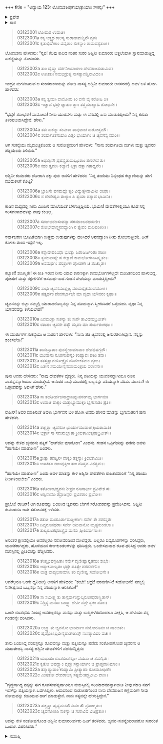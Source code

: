 +++
title = "ಅಧ್ಯಾಯ 123: ಲೋಮಶತೀರ್ಥಯಾತ್ರಾಯಾಂ ಸೌಕನ್ಯಃ"
+++

<details><summary>ಪ್ರವೇಶ</summary>


।।   ಓಂ ಓಂ ನಮೋ ನಾರಾಯಣಾಯ।।   ಶ್ರೀ ವೇದವ್ಯಾಸಾಯ ನಮಃ ।।

ಶ್ರೀ ಕೃಷ್ಣದ್ವೈಪಾಯನ ವೇದವ್ಯಾಸ ವಿರಚಿತ  

**ಶ್ರೀ ಮಹಾಭಾರತ**

**ಆರಣ್ಯಕ ಪರ್ವ**

**ತೀರ್ಥಯಾತ್ರಾ ಪರ್ವ**

**ಅಧ್ಯಾಯ 123**

</details>


<details><summary>ಸಾರ</summary>

ಒಮ್ಮೆ ಬತ್ತಲೆಯಾಗಿ ಸ್ನಾನಮಾಡುತ್ತಿದ್ದ ಸುಕನ್ಯೆಯನ್ನು ನೋಡಿ ಅಶ್ವಿನೀ ಕುಮಾರರು ತಮ್ಮಲ್ಲಿ ಒಬ್ಬನನ್ನು ವರಿಸೆಂದು ಕೇಳಿಕೊಂಡಿದುದು (1-9). ಚ್ಯವನನಲ್ಲೇ ಅವಳು ಅನುರತಳೆಂದು ಹೇಳಲು, ಅಶ್ಚಿನೀ ಕುಮಾರರು ಚ್ಯವನನನ್ನೂ ಯುವ ರೂಪವಂತನಾಗಿ ಮಾಡಿದ ನಂತರ ಮೂವರಲ್ಲಿ ಯಾರನ್ನಾದರೂ ಅವಳು ಆರಿಸಿಕೊಳ್ಳಬೇಕೆಂದು ಕೇಳುವುದು (10-12). ಚ್ಯವನನು ಒಪ್ಪಿಕೊಳ್ಳಲು ಅಶ್ವಿನೀ ಕುಮಾರರು ಮತ್ತು ಚ್ಯವನ ಮೂವರೂ ಸರೋವರಕ್ಕಿಳಿದುದು; ಒಂದೇ ರೂಪವನ್ನು ಧರಿಸಿ ಮೇಲೆದ್ದುದು (13-18). ಸುಕನ್ಯೆಯು ತನ್ನ ಗಂಡನನ್ನೇ ವರಿಸಿದ್ದುದು (19). ಸಂತೋಷಗೊಂಡ ಚ್ಯವನನು ಇಂದ್ರನು ನೋಡುತ್ತಿದ್ದಂತೆಯೇ ಅಶ್ವಿನೀಕುಮಾರರಿಗೆ ಸೋಮವನ್ನು ಕುಡಿಸುತ್ತೇನೆಂದು ಹೇಳಿದುದು (20-23).

</details>


> 03123001 ಲೋಮಶ ಉವಾಚ।  
03123001a ಕಸ್ಯ ಚಿತ್ತ್ವಥ ಕಾಲಸ್ಯ ಸುರಾಣಾಮಶ್ವಿನೌ ನೃಪ।  
03123001c ಕೃತಾಭಿಷೇಕಾಂ ವಿವೃತಾಂ ಸುಕನ್ಯಾಂ ತಾಮಪಶ್ಯತಾಂ।।

ಲೋಮಶನು ಹೇಳಿದನು: “ನೃಪ! ಕೆಲವು ಕಾಲದ ನಂತರ ಸುರರ ಅಶ್ವಿನೀ ಕುಮಾರರು ಬತ್ತಲೆಯಾಗಿ ಸ್ನಾನಮಾಡುತ್ತಿದ್ದ ಸುಕನ್ಯೆಯನ್ನು ನೋಡಿದರು.

> 03123002a ತಾಂ ದೃಷ್ಟ್ವಾ ದರ್ಶನೀಯಾಂಗೀಂ ದೇವರಾಜಸುತಾಮಿವ।  
03123002c ಊಚತುಃ ಸಮಭಿದ್ರುತ್ಯ ನಾಸತ್ಯಾವಶ್ವಿನಾವಿದಂ।।

ಇಂದ್ರನ ಮಗಳಂತಿರುವ ಆ ಸುಂದರಾಂಗಿಯನ್ನು ನೋಡಿ ನಾಸತ್ಯ ಅಶ್ವಿನೀ ಕುಮಾರರು ಅವಸರದಲ್ಲಿ ಅವಳ ಬಳಿ ಹೋಗಿ ಹೇಳಿದರು:

> 03123003a ಕಸ್ಯ ತ್ವಮಸಿ ವಾಮೋರು ಕಿಂ ವನೇ ವೈ ಕರೋಷಿ ಚ।  
03123003c ಇಚ್ಚಾವ ಭದ್ರೇ ಜ್ಞಾತುಂ ತ್ವಾಂ ತತ್ತ್ವಮಾಖ್ಯಾಹಿ ಶೋಭನೇ।।

“ಭದ್ರೇ! ಶೋಭನೇ! ವಾಮೋರು! ನೀನು ಯಾರವಳು ಮತ್ತು ಈ ವನದಲ್ಲಿ ಏನು ಮಾಡುತಿದ್ದೀಯೆ? ನಿನ್ನ ಕುರಿತು ತಿಳಿಯಬಯಸಿದ್ದೇವೆ. ಹೇಳು.”

> 03123004a ತತಃ ಸುಕನ್ಯಾ ಸಂವೀತಾ ತಾವುವಾಚ ಸುರೋತ್ತಮೌ।  
03123004c ಶರ್ಯಾತಿತನಯಾಂ ವಿತ್ತಂ ಭಾರ್ಯಾಂ ಚ ಚ್ಯವನಸ್ಯ ಮಾಂ।।

ಆಗ ಸುಕನ್ಯೆಯು ಮೈಮುಚ್ಚಿಕೊಂಡು ಆ ಸುರೋತ್ತಮರಿಗೆ ಹೇಳಿದಳು: “ನಾನು ಶರ್ಯಾತಿಯ ಮಗಳು ಮತ್ತು ಚ್ಯವನನ ಪತ್ನಿಯೆಂದು ತಿಳಿಯಿರಿ.”

> 03123005a ಅಥಾಶ್ವಿನೌ ಪ್ರಹಸ್ಯೈತಾಮಬ್ರೂತಾಂ ಪುನರೇವ ತು।  
03123005c ಕಥಂ ತ್ವಮಸಿ ಕಲ್ಯಾಣಿ ಪಿತ್ರಾ ದತ್ತಾ ಗತಾಧ್ವನೇ।।

ಅಶ್ವಿನೀ ಕುಮಾರರು ಜೋರಾಗಿ ನಕ್ಕು ಪುನಃ ಅವಳಿಗೆ ಹೇಳಿದರು: “ನಿನ್ನ ತಂದೆಯು ನಿನ್ನಂಥಹ ಕಲ್ಯಾಣಿಯನ್ನು ಹೇಗೆ ಮುದುಕನಿಗೆ ಕೊಟ್ಟ?

> 03123006a ಭ್ರಾಜಸೇ ವನಮಧ್ಯೇ ತ್ವಂ ವಿದ್ಯುತ್ಸೌದಾಮಿನೀ ಯಥಾ।  
03123006c ನ ದೇವೇಷ್ವಪಿ ತುಲ್ಯಾಂ ಹಿ ತ್ವಯಾ ಪಶ್ಯಾವ ಭಾಮಿನಿ।।

ಕಾಡಿನ ಮಧ್ಯದಲ್ಲಿ ನೀನು ಮಿಂಚಿನ ಮಾಲೆಯಂತೆ ಬೆಳಗುತ್ತಿದ್ದೀಯೆ. ಭಾಮಿನಿ! ದೇವತೆಗಳಲ್ಲಿಯೂ ಕೂಡ ನಿನ್ನ ಸರಿಸಮಳಾದವಳನ್ನು ನಾವು ಕಂಡಿಲ್ಲ.

> 03123007a ಸರ್ವಾಭರಣಸಂಪನ್ನಾ ಪರಮಾಂಬರಧಾರಿಣೀ।  
03123007c ಶೋಭೇಥಾಸ್ತ್ವನವದ್ಯಾಂಗಿ ನ ತ್ವೇವಂ ಮಲಪಂಕಿನೀ।।

ಸರ್ವಾಭರಣ ಭೂಷಿತೆಯಾಗಿ ಉತ್ತಮ ಉಡುಪುಗಳನ್ನು ಧರಿಸಿದರೆ ಅನವದ್ಯಾಂಗಿ ನೀನು ಶೋಭಿಸುತ್ತೀಯೆ. ಹೀಗೆ ಕೊಳಕು ತುಂಬಿ ಇದ್ದರೆ ಇಲ್ಲ.

> 03123008a ಕಸ್ಮಾದೇವಂವಿಧಾ ಭೂತ್ವಾ ಜರಾಜರ್ಜರಿತಂ ಪತಿಂ।  
03123008c ತ್ವಮುಪಾಸ್ಸೇ ಹ ಕಲ್ಯಾಣಿ ಕಾಮಭೋಗಬಹಿಷ್ಕೃತಂ।।  
03123009a ಅಸಮರ್ಥಂ ಪರಿತ್ರಾಣೇ ಪೋಷಣೇ ಚ ಶುಚಿಸ್ಮಿತೇ।

ಕಲ್ಯಾಣಿ! ಶುಚಿಸ್ಮಿತೇ! ಈ ರೀತಿ ಇರುವ ನೀನು ಯಾವ ಕಾರಣಕ್ಕಾಗಿ ಕಾಮಭೋಗಗಳಿಲ್ಲದೇ ಮುದಿತನದಿಂದ ಹಾಳುಬಿದ್ದ, ಪೋಷಣೆ ಮತ್ತು ರಕ್ಷಣೆಗಳಿಗೆ ಅಸಮರ್ಥನಾದ ಗಂಡನ ಸೇವೆಯನ್ನು ಮಾಡುತ್ತಿದ್ದೀಯೆ?

> 03123009c ಸಾಧು ಚ್ಯವನಮುತ್ಸೃಜ್ಯ ವರಯಸ್ವೈಕಮಾವಯೋಃ।।  
03123009e ಪತ್ಯರ್ಥಂ ದೇವಗರ್ಭಾಭೇ ಮಾ ವೃಥಾ ಯೌವನಂ ಕೃಥಾಃ।।

ಚ್ಯವನನನ್ನು ಬಿಟ್ಟು ನಮ್ಮಲ್ಲಿ ಯಾರಾದರೊಬ್ಬನನ್ನು ನಿನ್ನ ಪತಿಯನ್ನಾಗಿ ಸ್ವೀಕರಿಸಿದರೆ ಒಳ್ಳೆಯದು. ವೃಥಾ ನಿನ್ನ ಯೌವನವನ್ನು ಕಳೆಯಬೇಡ!”

> 03123010a ಏವಮುಕ್ತಾ ಸುಕನ್ಯಾ ತು ಸುರೌ ತಾವಿದಮಬ್ರವೀತ್।  
03123010c ರತಾಹಂ ಚ್ಯವನೇ ಪತ್ಯೌ ಮೈವಂ ಮಾ ಪರ್ಯಶಂಕಿಥಾಃ।।

ಈ ಮಾತುಗಳಿಗೆ ಸುಕನ್ಯೆಯು ಆ ಸುರರಿಗೆ ಹೇಳಿದಳು: “ನಾನು ಪತಿ ಚ್ಯವನನಲ್ಲಿ ಅನುರತಳಾಗಿದ್ದೇನೆ. ನನ್ನನ್ನು ಶಂಕಿಸಬೇಡಿ!”

> 03123011a ತಾವಬ್ರೂತಾಂ ಪುನಸ್ತ್ವೇನಾಮಾವಾಂ ದೇವಭಿಷಗ್ವರೌ।  
03123011c ಯುವಾನಂ ರೂಪಸಂಪನ್ನಂ ಕರಿಷ್ಯಾವಃ ಪತಿಂ ತವ।।  
03123012a ತತಸ್ತಸ್ಯಾವಯೋಶ್ಚೈವ ಪತಿಮೇಕತಮಂ ವೃಣು।  
03123012c ಏತೇನ ಸಮಯೇನೈನಮಾಮಂತ್ರಯ ವರಾನನೇ।।

ಪುನಃ ಅವರು ಹೇಳಿದರು: “ನಾವು ದೇವತೆಗಳ ವೈದ್ಯರು. ನಿನ್ನ ಪತಿಯನ್ನು ಯುವಕನನ್ನಾಗಿಯೂ ರೂಪ ಸಂಪನ್ನನನ್ನಾಗಿಯೂ ಮಾಡುತ್ತೇವೆ. ಅನಂತರ ನಾವು ಮೂರರಲ್ಲಿ ಒಬ್ಬನನ್ನು ಪತಿಯನ್ನಾಗಿ ವರಿಸು. ವರಾನನೆ! ಈ ಒಪ್ಪಂದವನ್ನು ಅವನಿಗೆ ಹೇಳು.”

> 03123013a ಸಾ ತಯೋರ್ವಚನಾದ್ರಾಜನ್ನುಪಸಂಗಮ್ಯ ಭಾರ್ಗವಂ।  
03123013c ಉವಾಚ ವಾಕ್ಯಂ ಯತ್ತಾಭ್ಯಾಮುಕ್ತಂ ಭೃಗುಸುತಂ ಪ್ರತಿ।।

ರಾಜನ್! ಅವರ ಮಾತಿನಂತೆ ಅವಳು ಭಾರ್ಗವನ ಬಳಿ ಹೋಗಿ ಅವರು ಹೇಳಿದ ಮಾತನ್ನು ಭೃಗುಸುತನಿಗೆ ಪುನಃ ಹೇಳಿದಳು.

> 03123014a ತಚ್ಛೃತ್ವಾ ಚ್ಯವನೋ ಭಾರ್ಯಾಮುವಾಚ ಕ್ರಿಯತಾಮಿತಿ।  
03123014c ಭರ್ತ್ರಾ ಸಾ ಸಮನುಜ್ಞಾತಾ ಕ್ರಿಯತಾಮಿತ್ಯಥಾಬ್ರವೀತ್।।

ಅದನ್ನು ಕೇಳಿದ ಚ್ಯವನನು ಪತ್ನಿಗೆ “ಹಾಗೆಯೇ ಮಾಡೋಣ” ಎಂದನು. ಗಂಡನ ಒಪ್ಪಿಗೆಯನ್ನು ಪಡೆದು ಅವಳು “ಹಾಗೆಯೇ ಮಾಡೋಣ” ಎಂದಳು.

> 03123015a ಶ್ರುತ್ವಾ ತದಶ್ವಿನೌ ವಾಕ್ಯಂ ತತ್ತಸ್ಯಾಃ ಕ್ರಿಯತಾಮಿತಿ।  
03123015c ಊಚತೂ ರಾಜಪುತ್ರೀಂ ತಾಂ ಪತಿಸ್ತವ ವಿಶತ್ವಪಃ।।

“ಹಾಗೆಯೇ ಮಾಡೋಣ” ಎಂದು ಅವಳ ಮಾತನ್ನು ಕೇಳಿ ಅಶ್ವಿನೀ ದೇವತೆಗಳು ರಾಜಕುಮಾರಿಗೆ “ನಿನ್ನ ಪತಿಯು ನೀರಿಗಿಳಿಯಬೇಕು” ಎಂದರು.

> 03123016a ತತೋಽಂಭಶ್ಚ್ಯವನಃ ಶೀಘ್ರಂ ರೂಪಾರ್ಥೀ ಪ್ರವಿವೇಶ ಹ।  
03123016c ಅಶ್ವಿನಾವಪಿ ತದ್ರಾಜನ್ಸರಃ ಪ್ರವಿಶತಾಂ ಪ್ರಭೋ।।

ಪ್ರಭೋ! ರಾಜನ್! ಆಗ ರೂಪವನ್ನು ಬಯಸಿದ ಚ್ಯವನನು ಬೇಗನೆ ಸರೋವರವನ್ನು ಪ್ರವೇಶಿಸಿದನು. ಅಶ್ವಿನೀ ಕುಮಾರರೂ ಅದೇ ಸರೋವರಕ್ಕೆ ಇಳಿದರು.

> 03123017a ತತೋ ಮುಹೂರ್ತಾದುತ್ತೀರ್ಣಾಃ ಸರ್ವೇ ತೇ ಸರಸಸ್ತತಃ।  
03123017c ದಿವ್ಯರೂಪಧರಾಃ ಸರ್ವೇ ಯುವಾನೋ ಮೃಷ್ಟಕುಂಡಲಾಃ।।  
03123017e ತುಲ್ಯರೂಪಧರಾಶ್ಚೈವ ಮನಸಃ ಪ್ರೀತಿವರ್ಧನಾಃ।।

ಅನಂತರ ಕ್ಷಣದಲ್ಲಿಯೇ ಅವರೆಲ್ಲರೂ ಸರೋವರದಿಂದ ಮೇಲೆದ್ದರು. ಎಲ್ಲರೂ ದಿವ್ಯರೂಪಗಳನ್ನು ಧರಿಸಿದ್ದರು, ಯುವಕರಾಗಿದ್ದರು, ಹೊಳೆಯುವ ಕರ್ಣಕುಂಡಲಗಳನ್ನು ಧರಿಸಿದ್ದರು. ಒಂದೇಸಮನಾದ ರೂಪ ಧರಿಸಿದ್ದ ಅವರು ಅವಳ ಮನಸ್ಸಿನಲ್ಲಿ ಪ್ರೀತಿಯನ್ನು ಹೆಚ್ಚಿಸಿದರು.

> 03123018a ತೇಽಬ್ರುವನ್ಸಹಿತಾಃ ಸರ್ವೇ ವೃಣೀಷ್ವಾನ್ಯತಮಂ ಶುಭೇ।  
03123018c ಅಸ್ಮಾಕಮೀಪ್ಸಿತಂ ಭದ್ರೇ ಪತಿತ್ವೇ ವರವರ್ಣಿನಿ।।  
03123018e ಯತ್ರ ವಾಪ್ಯಭಿಕಾಮಾಸಿ ತಂ ವೃಣೀಷ್ವ ಸುಶೋಭನೇ।।

ಅವರೆಲ್ಲರೂ ಒಂದೇ ಧ್ವನಿಯಲ್ಲಿ ಅವಳಿಗೆ ಹೇಳಿದರು: “ಶುಭೇ! ಭದ್ರೇ! ವರವರ್ಣಿನೀ! ಸುಶೋಭನೇ! ನಮ್ಮಲ್ಲಿ ನಿನಗಿಷ್ಟನಾದ ಒಬ್ಬನನ್ನು ನಿನ್ನ ಪತಿಯನ್ನಾಗಿ ಆರಿಸಿಕೋ!”

> 03123019a ಸಾ ಸಮೀಕ್ಷ್ಯ ತು ತಾನ್ಸರ್ವಾಂಸ್ತುಲ್ಯರೂಪಧರಾನ್ಸ್ಥಿತಾನ್।  
03123019c ನಿಶ್ಚಿತ್ಯ ಮನಸಾ ಬುದ್ಧ್ಯಾ ದೇವೀ ವವ್ರೇ ಸ್ವಕಂ ಪತಿಂ।।

ಒಂದೇ ರೂಪಧರಿಸಿ ನಿಂತಿದ್ದ ಅವರೆಲ್ಲರನ್ನೂ ಮನಸ್ಸು ಮತ್ತು ಬುದ್ಧಿಗಳೆರಡರಿಂದಲೂ ವೀಕ್ಷಿಸಿ, ಆ ದೇವಿಯು ತನ್ನ ಗಂಡನನ್ನೇ ವರಿಸಿದಳು.

> 03123020a ಲಬ್ಧ್ವಾ ತು ಚ್ಯವನೋ ಭಾರ್ಯಾಂ ವಯೋರೂಪಂ ಚ ವಾಂಚಿತಂ।  
03123020c ಹೃಷ್ಟೋಽಬ್ರವೀನ್ಮಹಾತೇಜಾಸ್ತೌ ನಾಸತ್ಯಾವಿದಂ ವಚಃ।।

ತಾನು ಬಯಸಿದ್ದ ವಯಸ್ಸನ್ನೂ ರೂಪವನ್ನೂ ಮತ್ತು ಪತ್ನಿಯನ್ನೂ ಪಡೆದು ಸಂತೋಷಗೊಂಡ ಚ್ಯವನನು ಆ ಮಹಾತೇಜಸ್ವಿ ನಾಸತ್ಯ ಅಶ್ವಿನೀ ದೇವತೆಗಳಿಗೆ ವಚನವನ್ನಿತ್ತನು:

> 03123021a ಯಥಾಹಂ ರೂಪಸಂಪನ್ನೋ ವಯಸಾ ಚ ಸಮನ್ವಿತಃ।  
03123021c ಕೃತೋ ಭವದ್ಭ್ಯಾಂ ವೃದ್ಧಃ ಸನ್ಭಾರ್ಯಾಂ ಚ ಪ್ರಾಪ್ತವಾನಿಮಾಂ।।  
03123022a ತಸ್ಮಾದ್ಯುವಾಂ ಕರಿಷ್ಯಾಮಿ ಪ್ರೀತ್ಯಾಹಂ ಸೋಮಪೀಥಿನೌ।  
03123022c ಮಿಷತೋ ದೇವರಾಜಸ್ಯ ಸತ್ಯಮೇತದ್ಬ್ರವೀಮಿ ವಾಂ।।

“ವೃದ್ಧನಾಗಿದ್ದ ನನ್ನನ್ನು ಈಗ ರೂಪಸಂಪನ್ನನಾಗಿಯೂ ವಯಸ್ಸಿನಲ್ಲಿ ಸರಿಯಾದವನನ್ನಾಗಿಯೂ ನೀವು ಮಾಡಿ ನನಗೆ ಇವಳನ್ನು ಪತ್ನಿಯನ್ನಾಗಿ ಒದಗಿಸಿದ್ದೀರಿ. ಆದುದರಿಂದ ಸಂತೋಷಗೊಂಡ ನಾನು ದೇವರಾಜನ ಕಣ್ಣೆದುರಿಗೇ ನೀವು ಸೋಮವನ್ನು ಕುಡಿಯುವ ಹಾಗೆ ಮಾಡುತ್ತೇನೆ. ನಾನು ಸತ್ಯವನ್ನೇ ಹೇಳುತ್ತಿದ್ದೇನೆ.”

> 03123023a ತಚ್ಛೃತ್ವಾ ಹೃಷ್ಟಮನಸೌ ದಿವಂ ತೌ ಪ್ರತಿಜಗ್ಮತುಃ।  
03123023c ಚ್ಯವನೋಽಪಿ ಸುಕನ್ಯಾ ಚ ಸುರಾವಿವ ವಿಜಹ್ರತುಃ।।

ಅದನ್ನು ಕೇಳಿ ಸಂತೋಷಗೊಂಡ ಅಶ್ವಿನೀ ಕುಮಾರರೀರ್ವರು ದಿವಿಗೆ ತೆರಳಿದರು. ಚ್ಯವನ-ಸುಕನ್ಯೆಯರಾದರೋ ಸುರರಂತೆ ಒಂದಾಗಿ ವಿಹರಿಸಿದರು.”

<details><summary>ಸಮಾಪ್ತಿ</summary>

ಇತಿ ಶ್ರೀ ಮಹಾಭಾರತೇ ಆರಣ್ಯಕಪರ್ವಣಿ ತೀರ್ಥಯಾತ್ರಾಪರ್ವಣಿ ಲೋಮಶತೀರ್ಥಯಾತ್ರಾಯಾಂ ಸೌಕನ್ಯೇ ತ್ರಯೋವಿಂಶತ್ಯಧಿಕಶತತಮೋಽಧ್ಯಾಯಃ।  
ಇದು ಮಹಾಭಾರತದ ಆರಣ್ಯಕಪರ್ವದಲ್ಲಿ ತೀರ್ಥಯಾತ್ರಾಪರ್ವದಲ್ಲಿ ಲೋಮಶತೀರ್ಥಯಾತ್ರೆಯಲ್ಲಿ ಸೌಕನ್ಯದಲ್ಲಿ ನೂರಾಇಪ್ಪತ್ತ್ಮೂರನೆಯ ಅಧ್ಯಾಯವು.



</details>
